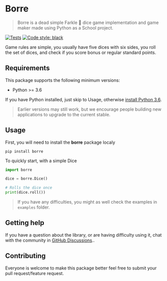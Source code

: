 # Borre

> Borre is a dead simple Farkle 🎲 dice game implementation and game maker made using Python as a School project.

[![Tests][tests-badge]][tests-url]
[![Code style: black][black-badge]][black-url]

Game rules are simple, you usually have five dices with six sides, you roll the set of dices, and check if you score bonus or regular standard points.

## Requirements

This package supports the following minimum versions:

* Python >= 3.6

If you have Python installed, just skip to Usage, otherwise [install Python 3.6][python-url].

> Earlier versions may still work, but we encourage people building new applications
to upgrade to the current stable.

## Usage

First, you will need to install the **borre** package localy

```shell
pip install borre
```

To quickly start, with a simple Dice

```python
import borre

dice = borre.Dice()

# Rolls the dice once
print(dice.roll())
```

> If you have any difficulties, you might as well check the examples in `examples` folder.

## Getting help

If you have a question about the library, or are having difficulty using it,
chat with the community in [GitHub Discussions](/discussions)..

## Contributing

Everyone is welcome to make this package better feel free to submit your pull request/feature request.

<!-- Markdown links & img dfn's -->
[black-badge]: https://img.shields.io/badge/code%20style-black-000000.svg
[black-url]: https://github.com/psf/black

[tests-url]: https://github.com/younessidbakkasse/borre/actions/workflows/ci.yml
[tests-badge]: https://github.com/younessidbakkasse/borre/actions/workflows/ci.yml/badge.svg

[python-url]: https://www.python.org
